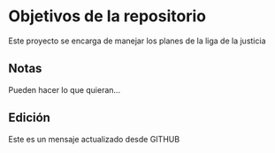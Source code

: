 # Objetivos de la repositorio

Este proyecto se encarga de manejar los planes de la liga de la justicia


## Notas
Pueden hacer lo que quieran...

## Edición
Este es un mensaje actualizado desde GITHUB
